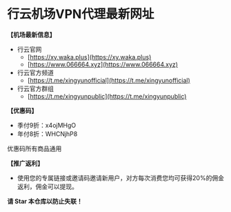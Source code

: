 # 行云机场VPN代理最新网址

**【机场最新信息】**
- 行云官网
  - [https://xy.waka.plus](https://xy.waka.plus)
  - [https://www.066664.xyz](https://www.066664.xyz)
- 行云官方频道
  - [https://t.me/xingyunofficial](https://t.me/xingyunofficial)
- 行云官方群组
  - [https://t.me/xingyunpublic](https://t.me/xingyunpublic)

**【优惠码】**
- 季付9折：x4ojMHgO
- 年付8折：WHCNjhP8

优惠码所有商品通用

**【推广返利】**
- 使用您的专属链接或邀请码邀请新用户，对方每次消费您均可获得20%的佣金返利，佣金可以提现。

**请 Star 本仓库以防止失联！**
